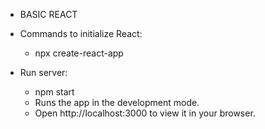 - BASIC REACT

* Commands to initialize React:
    - npx create-react-app

* Run server:
    - npm start
    - Runs the app in the development mode.
    - Open http://localhost:3000 to view it in your browser.